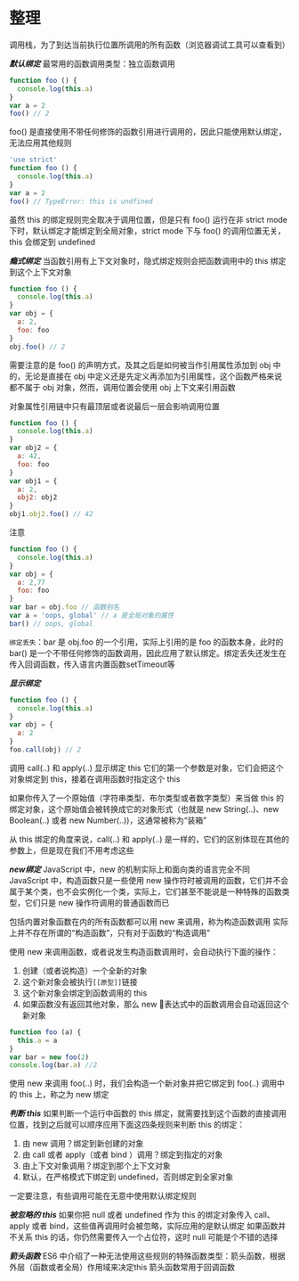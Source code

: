 # 整理

调用栈，为了到达当前执行位置所调用的所有函数（浏览器调试工具可以查看到）

**_默认绑定_**
最常用的函数调用类型：独立函数调用
```js
function foo () {
  console.log(this.a)
}
var a = 2
foo() // 2
```
foo() 是直接使用不带任何修饰的函数引用进行调用的，因此只能使用默认绑定，无法应用其他规则
```js
'use strict'
function foo () {
  console.log(this.a)
}
var a = 2
foo() // TypeError: this is undfined
```
虽然 this 的绑定规则完全取决于调用位置，但是只有 foo() 运行在非 strict mode 下时，默认绑定才能绑定到全局对象，strict mode 下与 foo() 的调用位置无关，this 会绑定到 undefined

**_瘾式绑定_**
当函数引用有上下文对象时，隐式绑定规则会把函数调用中的 this 绑定到这个上下文对象

```js
function foo () {
  console.log(this.a)
}
var obj = {
  a: 2,
  foo: foo
}
obj.foo() // 2
```
需要注意的是 foo() 的声明方式，及其之后是如何被当作引用属性添加到 obj 中的，无论是直接在 obj 中定义还是先定义再添加为引用属性，这个函数严格来说都不属于 obj 对象，然而，调用位置会使用 obj 上下文来引用函数

对象属性引用链中只有最顶层或者说最后一层会影响调用位置
```js
function foo () {
  console.log(this.a)
}
var obj2 = {
  a: 42,
  foo: foo
}
var obj1 = {
  a: 2,
  obj2: obj2
}
obj1.obj2.foo() // 42
```
注意
```js
function foo () {
  console.log(this.a)
}
var obj = {
  a: 2,77
  foo: foo
}
var bar = obj.foo // 函数别名
var a = 'oops, global' // a 是全局对象的属性
bar() // oops, global
```
`绑定丢失`：bar 是 obj.foo 的一个引用，实际上引用的是 foo 的函数本身，此时的 bar() 是一个不带任何修饰的函数调用，因此应用了默认绑定。绑定丢失还发生在传入回调函数，传入语言内置函数setTimeout等

**_显示绑定_**
```js
function foo () {
  console.log(this.a)
}
var obj = {
  a: 2
}
foo.call(obj) // 2
```
调用 call(..) 和 apply(..) 显示绑定 this
它们的第一个参数是对象，它们会把这个对象绑定到 this，接着在调用函数时指定这个 this

如果你传入了一个原始值（字符串类型、布尔类型或者数字类型）来当做 this 的绑定对象，这个原始值会被转换成它的对象形式（也就是 new String(..)、new Boolean(..) 或者 new Number(..))，这通常被称为“装箱”

从 this 绑定的角度来说，call(..) 和 apply(..) 是一样的，它们的区别体现在其他的参数上，但是现在我们不用考虑这些



**_new绑定_**
JavaScript 中，new 的机制实际上和面向类的语言完全不同
JavaScript 中，构造函数只是一些使用 new 操作符时被调用的函数，它们并不会属于某个类，也不会实例化一个类，实际上，它们甚至不能说是一种特殊的函数类型，它们只是 new 操作符调用的普通函数而已

包括内置对象函数在内的所有函数都可以用 new 来调用，称为构造函数调用
实际上并不存在所谓的“构造函数”，只有对于函数的“构造调用”

使用 new 来调用函数，或者说发生构造函数调用时，会自动执行下面的操作：
1. 创建（或者说构造）一个全新的对象
2. 这个新对象会被执行`[[原型]]`链接
3. 这个新对象会绑定到函数调用的 this
4. 如果函数没有返回其他对象，那么 new 表达式中的函数调用会自动返回这个新对象

```js
function foo (a) {
  this.a = a
}
var bar = new foo(2)
console.log(bar.a) //2
```
使用 new 来调用 foo(..) 时，我们会构造一个新对象并把它绑定到 foo(..) 调用中的 this 上，称之为 new 绑定

**_判断 this_**
如果判断一个运行中函数的 this 绑定，就需要找到这个函数的直接调用位置，找到之后就可以顺序应用下面这四条规则来判断 this 的绑定：
1. 由 new 调用？绑定到新创建的对象
2. 由 call 或者 apply（或者 bind ）调用？绑定到指定的对象
3. 由上下文对象调用？绑定到那个上下文对象
4. 默认，在严格模式下绑定到 undefined，否则绑定到全家对象

一定要注意，有些调用可能在无意中使用默认绑定规则

**_被忽略的 this_**
如果你把 null 或者 undefined 作为 this 的绑定对象传入 call、apply 或者 bind，这些值再调用时会被忽略，实际应用的是默认绑定
如果函数并不关系 this 的话，你仍然需要传入一个占位符，这时 null 可能是个不错的选择

**_箭头函数_**
ES6 中介绍了一种无法使用这些规则的特殊函数类型：箭头函数，根据外层（函数或者全局）作用域来决定this
箭头函数常用于回调函数
